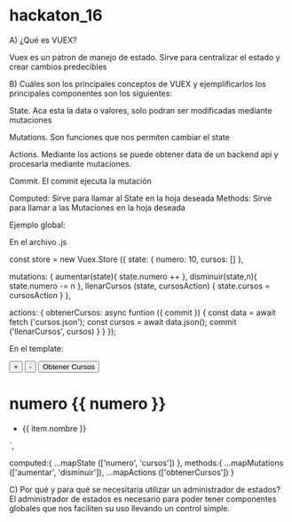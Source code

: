 # hackaton_16
A) ¿Qué es VUEX?

Vuex es un patron de manejo de estado. Sirve para centralizar el estado y crear cambios predecibles 

B) Cuáles son los principales conceptos de VUEX y ejemplificarlos
los principales componentes son los siguientes:

State. Aca esta la data o valores, solo podran ser modificadas mediante mutaciones

Mutations. Son funciones que nos permiten cambiar el state

Actions. Mediante los actions se puede obtener data de un backend  api y procesarla mediante mutaciones.

Commit. El commit ejecuta la mutación 

Computed: Sirve para llamar al State en la hoja deseada
Methods: Sirve para llamar a las Mutaciones en la hoja deseada

Ejemplo global:

En el archivo .js

const store = new Vuex.Store ({
  state: {
    numero: 10,
    cursos: []
  },
  
  mutations: {
    aumentar(state){
      state.numero ++
    },
    disminuir(state,n){
      state.numero -= n
    }, 
    llenarCursos (state, cursosAction) {
      state.cursos = cursosAction
    }
  },
  
  actions: {
    obtenerCursos: async funtion ({ commit }) {
      const data = await fetch ('cursos.json');
      const cursos = await data.json();
      commit ('llenarCursos', cursos)
    }
  }
});

En el template:

<div>
  <button @click= "aumentar" >+</button>
  <button @click= "disminuir(2)" >-</button>
  <button @click= "obtenerCursos" >Obtener Cursos</button>
  
  <h1> numero {{ numero }} </h1>
  
  <ul v-for="item of cursos">
    <li> {{ item.nombre }} </li>
  </ul>
  
 </div>
 `,
 
 computed:{ 
  ...mapState (['numero', 'cursos'])
 },
 methods:{
  ...mapMutations (['aumentar', 'disminuir']),
  ...mapActions (['obtenerCursos'])
 }
   

C) Por qué y para qué se necesitaria utilizar un administrador de estados?
El administrador de estados es necesario para poder tener componentes globales que nos faciliten su uso llevando un control simple.
